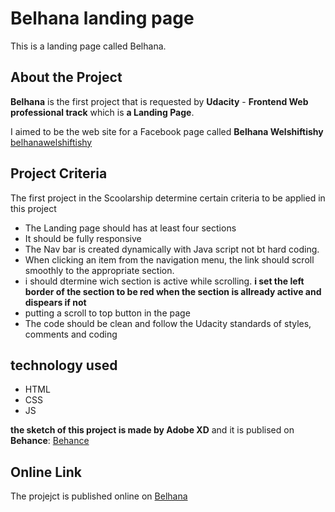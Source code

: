 # Belhana landing page
This is a landing page called Belhana. 
## About the Project
**Belhana** is the first project that is requested by **Udacity** - **Frontend Web professional track** which is **a Landing Page**.

I aimed to be the web site for a Facebook page called  **Belhana Welshiftishy** [belhanawelshiftishy](https://www.facebook.com/belhanawelshefteshy)
## Project Criteria
The first project in the Scoolarship determine certain criteria to be applied in this project
- The Landing page should has at least four sections
- It should be fully responsive
- The Nav bar is created dynamically with Java script not bt hard coding.
- When clicking an item from the navigation menu, the link should scroll smoothly to the appropriate section.
- i should dtermine wich section is active while scrolling. **i set the left border of the section to be red when the section is allready active and dispears if not**
- putting a scroll to top button in the page
- The code should be clean and follow the Udacity standards of styles, comments and coding

## technology used
- HTML
- CSS
- JS

**the sketch of this project is made by Adobe XD** and it is publised on **Behance**:
[Behance](https://www.behance.net/gallery/129896689/Belhana-Wel-shiftishy-website-Project)
## Online Link
The projejct is published online on [Belhana](https://belhana.pages.dev/)
